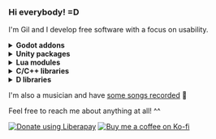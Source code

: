### Hi everybody! =D
I'm Gil and I develop free software with a focus on usability.

<details>
<summary><b>Godot addons</b></summary>

- [Lua GDExtension](https://github.com/gilzoide/lua-gdextension): a native extension for using the Lua language in Godot 4.3+
- [Lua PluginScript](https://github.com/gilzoide/godot-lua-pluginscript): a PluginScript for using Lua as a scripting language in Godot 3 based on LuaJIT
- [C# GDExtension Bindgen](https://github.com/gilzoide/godot-csharp-gdextension-bindgen): automatic C# bindings generator for GDExtension classes (Godot 4.4+)
- [Dockable Container](https://github.com/gilzoide/godot-dockable-container): dockable/tiling UI panels Container addon
- [Dispatch Queue](https://github.com/gilzoide/godot-dispatch-queue): threaded and synchronous Dispatch Queues
- [CFFI GDExtension](https://github.com/gilzoide/cffi-gdextension): native extension for calling C functions via libffi in Godot 4.1+
- [Objective-C GDExtension](https://github.com/gilzoide/objectivec-gdextension): experimental native extension for calling Object-C methods at runtime in Godot 4.1+
- [InputKeyEvent Grabber](https://github.com/gilzoide/godot-input-key-event-grabber): editor plugin with a button that grabs key events and populates an `InputEventKey` instance, great for creating `ShortCut` resources
- [FixedCellGridContainer](https://github.com/gilzoide/godot-fixed-cell-grid-container): simple grid Container with fixed size cells
- [Cubic Bézier Controls](https://github.com/gilzoide/godot-cubic-bezier-controls): bubic Bézier curve Resource and Controls for visualizing and editing them
</details>

<details>
<summary><b>Unity packages</b></summary>

- [Easy Project Settings](https://github.com/gilzoide/unity-easy-project-settings): easily create custom Project Settings by adding the `[ProjectSettings]` attribute to your `ScriptableObject` subclass
- [Flex UI](https://github.com/gilzoide/unity-flex-ui): Flexbox layout support for Unity UI using the Yoga layout engine
- [Cloud Save](https://github.com/gilzoide/unity-cloud-save): Cloud Save common interface with implementations for Apple Game Center and Google Play Games
- [Camera Viewport Rect](https://github.com/gilzoide/unity-camera-viewport-rect): automatically setup `Camera` viewports from `RectTransform`s
- [Gesture Recognizers](https://github.com/gilzoide/unity-gesture-recognizers): touch/pointer gesture recognizer scripts based on `EventSystem` handlers or `Input` (Tap/Multitap, Long Press, Pan, Pinch, Twist, Swipe, Edge Pan)
- [Update Manager](https://github.com/gilzoide/unity-update-manager): simple to use Update Manager pattern + Jobified Update for MonoBehaviours and pure C# classes alike
- [SQLite-net](https://github.com/gilzoide/unity-sqlite-net): SQLite-net for Unity, supports Windows, Linux, macOS, iOS, tvOS, visionOS, Android and WebGL
- [SQLite Asset](https://github.com/gilzoide/unity-sqlite-asset): read-only SQLite database assets for Unity with ScriptedImporters for ".sqlite", ".sqlite2" and ".sqlite3" files
- [SQLite Asset - CSV](https://github.com/gilzoide/unity-sqlite-asset-csv): easily import ".csv" files as read-only SQLite database assets in Unity
- [Key-Value Store for Unity](https://github.com/gilzoide/unity-key-value-store): Key-Value Store save system interface and implementations for Unity
- [Texture Apply Async](https://github.com/gilzoide/unity-texture-apply-async): alternative to Texture2D.Apply() that doesn't require synchronizing with the render thread, avoiding stalls in the main thread
- [Conditional Objects](https://github.com/gilzoide/unity-conditional-objects): modify `GameObject`s and `Component`s at Prefab/Scene import time, based on build configurations
- [Prefab Pool](https://github.com/gilzoide/unity-prefab-pool): Prefab instance pool that is configurable in the Inspector, supports any engine Object type and is available as a serializable C# class, MonoBehaviour and ScriptableObject
- [Back Button Stack](https://github.com/gilzoide/unity-back-button-stack): easily manage a stack of objects that respond to the ESC button / Android Back button
- [Safe Area Layout](https://github.com/gilzoide/unity-safe-area-layout): uGUI layout group that makes children respect the Safe Area
- [Gradle Wrapper](https://github.com/gilzoide/unity-gradle-wrapper): automatically generate Gradle Wrapper (gradlew) when exporting Android projects
- [Serializable Collections](https://github.com/gilzoide/unity-serializable-collections): serializable versions of `Dictionary`, `HashSet` and `KeyValuePair` for Unity 2020.1+
- [Gradient Rect](https://github.com/gilzoide/unity-gradient-rect): Unity UI component that generates meshes using `Gradient`s
- [Rounded Corners](https://github.com/gilzoide/unity-rounded-corners): Unity UI component that generates meshes with rounded corners
- [Lottie Player](https://github.com/gilzoide/unity-lottie-player): player for Lottie animations, powered by rlottie, multithread/Job System-friendly
- [F# for Unity](https://github.com/gilzoide/unity-fsharp): F# scripting in Unity with automatic compilation
- [Managed Jobs](https://github.com/gilzoide/unity-managed-jobs): use classes and other managed types with Unity's Job System
- [Main Thread Task](https://github.com/gilzoide/unity-main-thread-task): `Task`/`UniTask`-based Main Thread dispatcher classes, no `GameObjects` involved
- [TaskFactoryObject](https://github.com/gilzoide/TaskFactoryObject): `TaskFactory` Unity objects plus a collection of `TaskScheduler`s with optional limited concurrency
- [Non-alloc Enumeration](https://github.com/gilzoide/unity-non-alloc-enumeration): non-alloc enumerables for Unity structures and C# IList/IReadOnlyList
- [Native Collections Stream](https://github.com/gilzoide/unity-native-collections-stream): Stream, TextReader and TextWriter implementations backed by Unity Native Collections
- [Scene Reference](https://github.com/gilzoide/unity-scene-reference): autogenerated ScriptableObjects that are stable references to the scenes configured in Build Settings
- [Asset List](https://github.com/gilzoide/AssetList): `ScriptableObject` that automatically aggregates assets using `AssetDatabase.FindAssets`
- [PlayerLoop Helper](https://github.com/gilzoide/unity-playerloophelper): single file helper class for registering/unregistering systems in Unity's PlayerLoop
</details>

<details>
<summary><b>Lua modules</b></summary>

- [molde](https://github.com/gilzoide/molde): zero dependency, single file template engine for Lua 5.1+ with builtin sandbox support
- [stringstream](https://github.com/gilzoide/stringstream-lua): object that loads chunks of strings on demand compatible with a subset of the Lua string API suitable for parsing
- [wildcard_pattern](https://github.com/gilzoide/wildcard_pattern-lua): use shell-like wildcards as Lua string patterns with support for importing gitignore-like file content
- [argmatcher](https://github.com/gilzoide/argmatcher): simple command line argument matcher for Lua
- [nested](https://github.com/gilzoide/nested): generic nested data structure file format, where data is formed by nested lists with both sequential data and key-value paired data
</details>

<details>
<summary><b>C/C++ libraries</b></summary>

- [flyweight.hpp](https://github.com/gilzoide/flyweight.hpp): single header implementation of the Flyweight design pattern for C++11
- [SQLiteVfs.hpp](https://github.com/gilzoide/sqlite-vfs-cpp): single header with classes for easily implementing SQLite VFS shims in C++
- [cdedent](https://github.com/gilzoide/cdedent): pure C implementation of Python's textwrap.dedent, with C++ wrappers.
- [pega-texto](https://github.com/gilzoide/pega-texto): Parsing Expression Grammars (PEG) runtime engine for C
</details>

<details>
<summary><b>D libraries</b></summary>

- [bettercmath](https://github.com/gilzoide/bettercmath): -betterC compatible 3D math library for D
- [betterclist](https://github.com/gilzoide/betterclist): -betterC compatible dynamic list backed by array for D
- [flyweightbyid](https://github.com/gilzoide/flyweightbyid): -betterC compatible Flyweight template based on explicit named ids for D
- [soa](https://github.com/gilzoide/soa-d): -betterC compatible Struct Of Arrays template for D
</details>

I'm also a musician and have [some songs recorded](https://soundcloud.com/gilzoide/) 🎵

Feel free to reach me about anything at all! ^^

[![Donate using Liberapay](https://liberapay.com/assets/widgets/donate.svg)](https://liberapay.com/gilzoide/donate)
[![Buy me a coffee on Ko-fi](https://ko-fi.com/img/githubbutton_sm.svg)](https://ko-fi.com/O4O73OS4E)
